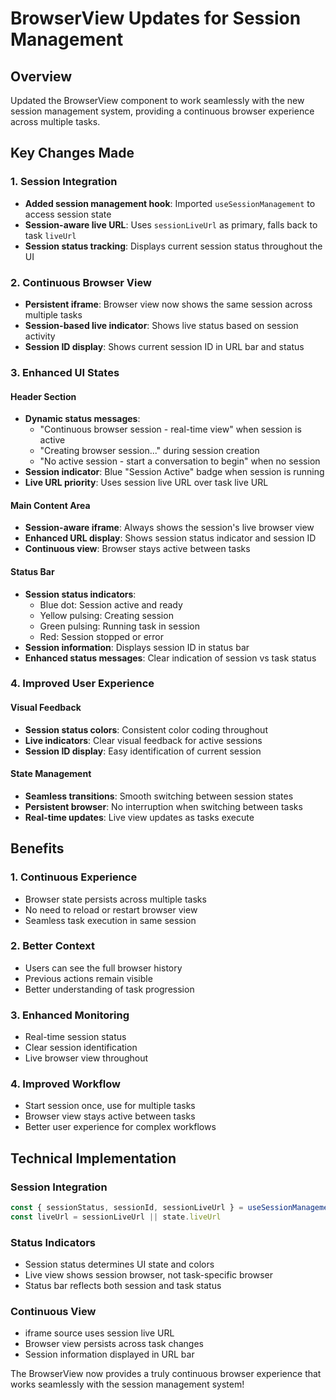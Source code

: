 # BrowserView Updates for Session Management

## Overview
Updated the BrowserView component to work seamlessly with the new session management system, providing a continuous browser experience across multiple tasks.

## Key Changes Made

### 1. Session Integration
- **Added session management hook**: Imported `useSessionManagement` to access session state
- **Session-aware live URL**: Uses `sessionLiveUrl` as primary, falls back to task `liveUrl`
- **Session status tracking**: Displays current session status throughout the UI

### 2. Continuous Browser View
- **Persistent iframe**: Browser view now shows the same session across multiple tasks
- **Session-based live indicator**: Shows live status based on session activity
- **Session ID display**: Shows current session ID in URL bar and status

### 3. Enhanced UI States

#### Header Section
- **Dynamic status messages**: 
  - "Continuous browser session - real-time view" when session is active
  - "Creating browser session..." during session creation
  - "No active session - start a conversation to begin" when no session
- **Session indicator**: Blue "Session Active" badge when session is running
- **Live URL priority**: Uses session live URL over task live URL

#### Main Content Area
- **Session-aware iframe**: Always shows the session's live browser view
- **Enhanced URL display**: Shows session status indicator and session ID
- **Continuous view**: Browser stays active between tasks

#### Status Bar
- **Session status indicators**:
  - Blue dot: Session active and ready
  - Yellow pulsing: Creating session
  - Green pulsing: Running task in session
  - Red: Session stopped or error
- **Session information**: Displays session ID in status bar
- **Enhanced status messages**: Clear indication of session vs task status

### 4. Improved User Experience

#### Visual Feedback
- **Session status colors**: Consistent color coding throughout
- **Live indicators**: Clear visual feedback for active sessions
- **Session ID display**: Easy identification of current session

#### State Management
- **Seamless transitions**: Smooth switching between session states
- **Persistent browser**: No interruption when switching between tasks
- **Real-time updates**: Live view updates as tasks execute

## Benefits

### 1. **Continuous Experience**
- Browser state persists across multiple tasks
- No need to reload or restart browser view
- Seamless task execution in same session

### 2. **Better Context**
- Users can see the full browser history
- Previous actions remain visible
- Better understanding of task progression

### 3. **Enhanced Monitoring**
- Real-time session status
- Clear session identification
- Live browser view throughout

### 4. **Improved Workflow**
- Start session once, use for multiple tasks
- Browser view stays active between tasks
- Better user experience for complex workflows

## Technical Implementation

### Session Integration
```typescript
const { sessionStatus, sessionId, sessionLiveUrl } = useSessionManagement()
const liveUrl = sessionLiveUrl || state.liveUrl
```

### Status Indicators
- Session status determines UI state and colors
- Live view shows session browser, not task-specific browser
- Status bar reflects both session and task status

### Continuous View
- iframe source uses session live URL
- Browser view persists across task changes
- Session information displayed in URL bar

The BrowserView now provides a truly continuous browser experience that works seamlessly with the session management system!
